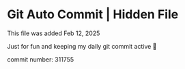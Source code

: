 # Git Auto Commit | Hidden File

This file was added Feb 12, 2025

Just for fun and keeping my daily git commit active 🤪

commit number: 311755
